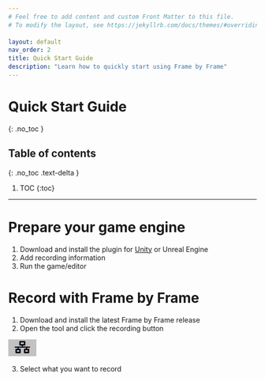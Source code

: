 ```yaml
---
# Feel free to add content and custom Front Matter to this file.
# To modify the layout, see https://jekyllrb.com/docs/themes/#overriding-theme-defaults

layout: default
nav_order: 2
title: Quick Start Guide
description: "Learn how to quickly start using Frame by Frame"
---
```


# Quick Start Guide
{: .no_toc }

## Table of contents
{: .no_toc .text-delta }

1. TOC
{:toc}

---

# Prepare your game engine

1. Download and install the plugin for [Unity](/FrameByFrame/Unity) or Unreal Engine
2. Add recording information
3. Run the game/editor

# Record with Frame by Frame

1. Download and install the latest Frame by Frame release
2. Open the tool and click the recording button

![Recording Button](/assets/images/ConnectionButton.png "Recording Button")

3. Select what you want to record